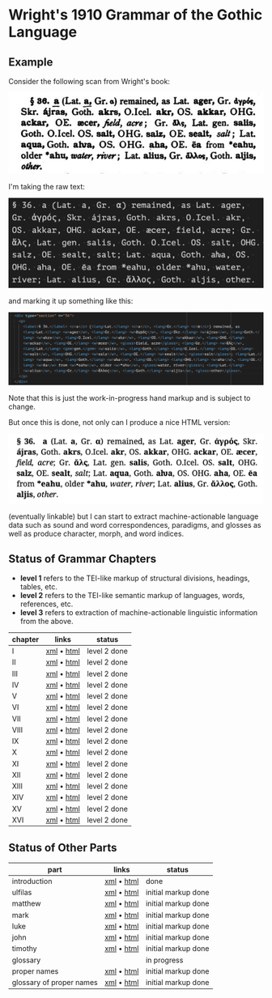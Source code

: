 # Wright's 1910 Grammar of the Gothic Language

## Example

Consider the following scan from Wright's book:

![book scan](https://raw.githubusercontent.com/jtauber/gothica/main/wright-1910-grammar/img/img1.png)

I'm taking the raw text:

![raw text](https://raw.githubusercontent.com/jtauber/gothica/main/wright-1910-grammar/img/img2.png)

and marking it up something like this:

![xml text](https://raw.githubusercontent.com/jtauber/gothica/main/wright-1910-grammar/img/img3.png)

Note that this is just the work-in-progress hand markup and is subject to change.

But once this is done, not only can I produce a nice HTML version:

![rendered html](https://raw.githubusercontent.com/jtauber/gothica/main/wright-1910-grammar/img/img4.png)

(eventually linkable) but I can start to extract machine-actionable language data such as sound and word correspondences, paradigms, and glosses as well as produce character, morph, and word indices.

## Status of Grammar Chapters

* **level 1** refers to the TEI-like markup of structural divisions, headings, tables, etc.
* **level 2** refers to the TEI-like semantic markup of languages, words, references, etc.
* **level 3** refers to extraction of machine-actionable linguistic information from the above.

| chapter | links                                                  | status              |
|---------|--------------------------------------------------------|---------------------|
| I       | [xml](xml/chapter01.xml) • [html](html/chapter01.html) | level 2 done        |
| II      | [xml](xml/chapter02.xml) • [html](html/chapter02.html) | level 2 done        |
| III     | [xml](xml/chapter03.xml) • [html](html/chapter03.html) | level 2 done        |
| IV      | [xml](xml/chapter04.xml) • [html](html/chapter04.html) | level 2 done        |
| V       | [xml](xml/chapter05.xml) • [html](html/chapter05.html) | level 2 done        |
| VI      | [xml](xml/chapter06.xml) • [html](html/chapter06.html) | level 2 done        |
| VII     | [xml](xml/chapter07.xml) • [html](html/chapter07.html) | level 2 done        |
| VIII    | [xml](xml/chapter08.xml) • [html](html/chapter08.html) | level 2 done        |
| IX      | [xml](xml/chapter09.xml) • [html](html/chapter09.html) | level 2 done        |
| X       | [xml](xml/chapter10.xml) • [html](html/chapter10.html) | level 2 done        |
| XI      | [xml](xml/chapter11.xml) • [html](html/chapter11.html) | level 2 done        |
| XII     | [xml](xml/chapter12.xml) • [html](html/chapter12.html) | level 2 done        |
| XIII    | [xml](xml/chapter13.xml) • [html](html/chapter13.html) | level 2 done        |
| XIV     | [xml](xml/chapter14.xml) • [html](html/chapter14.html) | level 2 done        |
| XV      | [xml](xml/chapter15.xml) • [html](html/chapter15.html) | level 2 done        |
| XVI     | [xml](xml/chapter16.xml) • [html](html/chapter16.html) | level 2 done        |

## Status of Other Parts

| part                     | links                                                                          | status              |
|--------------------------|--------------------------------------------------------------------------------|---------------------|
| introduction             | [xml](xml/introduction.xml) • [html](html/introduction.html)                   | done                |
| ulfilas                  | [xml](xml/ulfilas.xml) • [html](html/ulfilas.html)                             | initial markup done |
| matthew                  | [xml](xml/matthew.xml) • [html](html/matthew.html)                             | initial markup done |
| mark                     | [xml](xml/mark.xml) • [html](html/mark.html)                                   | initial markup done |
| luke                     | [xml](xml/luke.xml) • [html](html/luke.html)                                   | initial markup done |
| john                     | [xml](xml/john.xml) • [html](html/john.html)                                   | initial markup done |
| timothy                  | [xml](xml/timothy.xml) • [html](html/timothy.html)                             | initial markup done |
| glossary                 |                                                                                | in progress         |
| proper names             | [xml](xml/proper_names.xml) • [html](html/proper_names.html)                   | initial markup done |
| glossary of proper names | [xml](xml/glossary_proper_names.xml) • [html](html/glossary_proper_names.html) | initial markup done |
